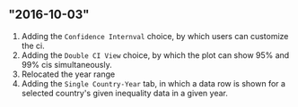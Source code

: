 ## "2016-10-03"

1. Adding the `Confidence Internval` choice, by which users can customize the ci.
1. Adding the `Double CI View` choice, by which the plot can show 95% and 99% cis simultaneously.
1. Relocated the year range
1. Adding the `Single Country-Year` tab, in which a data row is shown for a selected country's given inequality data in a given year.
